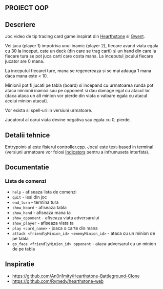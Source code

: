 ## PROIECT OOP

## Descriere
Joc video de tip trading card game inspirat din [Hearthstone](https://en.wikipedia.org/wiki/Hearthstone) si [Gwent](https://en.wikipedia.org/wiki/Gwent:_The_Witcher_Card_Game). 

Vei juca (player 1) impotriva unui inamic (player 2), fiecare avand viata egala cu 30 la inceput, cate un deck (din care se trag carti) si un hand din care la fiecare tura se pot juca carti care costa mana. La inceputul jocului fiecare jucator are 0 mana. 

La inceputul fiecarei ture, mana se regenereaza si se mai adauga 1 mana daca mana este < 10. 

Minionii pot fi jucati pe tabla (board) si incepand cu urmatoarea runda pot ataca minionii inamici sau pe opponent si dau damage egal cu atacul lor (daca ataca un alt minion vor pierde din viata o valoare egala cu atacul acelui minion atacat). 

Vor exista si spell-uri in versiuni urmatoare. 

Jucatorul al carui viata devine negativa sau egala cu 0, pierde. 

## Detalii tehnice

Entrypoint-ul este fisierul controller.cpp.
Jocul este text-based in terminal (versiuni urmatoare vor folosi [Indicators](https://github.com/p-ranav/indicators) pentru a infrumuseta interfata).

## Documentatie

### Lista de comenzi
- `help` - afiseaza lista de comenzi
- `quit` - iesi din joc
- `end_turn` - termina tura
- `show_board` - afiseaza tabla
- `show_hand` - afiseaza mana ta
- `show_opponent` - afiseaza viata adversarului
- `show_player` - afiseaza viata ta
- `play <card_name>` - joaca o carte din mana
- `attack <friendlyMinion_id> <enemyMinion_id>` - ataca cu un minion de pe tabla
- `go_face <friendlyMinion_id> opponent` - ataca adversarul cu un minion de pe tabla
## Inspiratie
- https://github.com/An0n1mity/Hearthstone-Battleground-Clone
- https://github.com/Rymedy/hearthstone-web